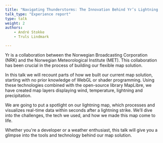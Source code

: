 ```yaml
---
title: "Navigating Thunderstorms: The Innovation Behind Yr’s Lightning Map"
talk_type: "Experience report"
type: talk
weight: 2
authors:
    - André Stokke
    - Truls Lindmark

---
```

Yr is a collaboration between the Norwegian Broadcasting Corporation (NRK) and the Norwegian Meteorological Institute (MET). This collaboration has been crucial in the process of building our flexible map solution.

In this talk we will recount parts of how we built our current map solution, starting with no prior knowledge of WebGL or shader programming.  Using these technologies combined with the open-source library MapLibre, we have created map layers displaying wind, temperature, lightning and precipitation. 

We are going to put a spotlight on our lightning map, which processes and visualizes real-time data within seconds after a lightning strike.  We’ll dive into the challenges, the tech we used, and how we made this map come to life.  

Whether you're a developer or a weather enthusiast, this talk will give you a glimpse into the tools and technology behind our map solution.

